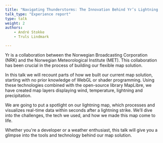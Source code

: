 ```yaml
---
title: "Navigating Thunderstorms: The Innovation Behind Yr’s Lightning Map"
talk_type: "Experience report"
type: talk
weight: 2
authors:
    - André Stokke
    - Truls Lindmark

---
```

Yr is a collaboration between the Norwegian Broadcasting Corporation (NRK) and the Norwegian Meteorological Institute (MET). This collaboration has been crucial in the process of building our flexible map solution.

In this talk we will recount parts of how we built our current map solution, starting with no prior knowledge of WebGL or shader programming.  Using these technologies combined with the open-source library MapLibre, we have created map layers displaying wind, temperature, lightning and precipitation. 

We are going to put a spotlight on our lightning map, which processes and visualizes real-time data within seconds after a lightning strike.  We’ll dive into the challenges, the tech we used, and how we made this map come to life.  

Whether you're a developer or a weather enthusiast, this talk will give you a glimpse into the tools and technology behind our map solution.

